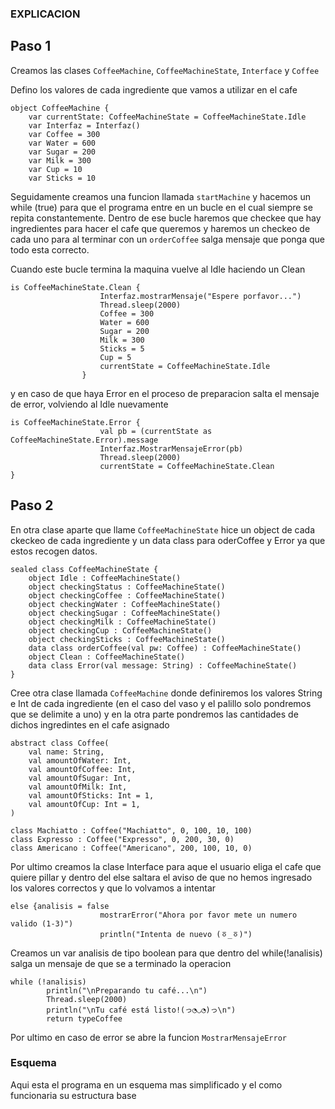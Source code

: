 ### EXPLICACION

## Paso 1
Creamos las clases ```CoffeeMachine```, ```CoffeeMachineState```, ```Interface``` y ```Coffee```

Defino los valores de cada ingrediente que vamos a utilizar en el cafe
```
object CoffeeMachine {
    var currentState: CoffeeMachineState = CoffeeMachineState.Idle
    var Interfaz = Interfaz()
    var Coffee = 300
    var Water = 600
    var Sugar = 200
    var Milk = 300
    var Cup = 10
    var Sticks = 10
```

Seguidamente creamos una funcion llamada ```startMachine``` y hacemos un while (true) para que el programa entre en un bucle en el cual siempre se repita constantemente.
Dentro de ese bucle haremos que checkee que hay ingredientes para hacer el cafe que queremos y haremos un checkeo de cada uno para al terminar con un ```orderCoffee``` salga mensaje que ponga que todo esta correcto.

Cuando este bucle termina la maquina vuelve al Idle haciendo un Clean 
```
is CoffeeMachineState.Clean {
                    Interfaz.mostrarMensaje("Espere porfavor...")
                    Thread.sleep(2000)
                    Coffee = 300
                    Water = 600
                    Sugar = 200
                    Milk = 300
                    Sticks = 5
                    Cup = 5
                    currentState = CoffeeMachineState.Idle
                }
```
y en caso de que haya Error en el proceso de preparacion salta el mensaje de error, volviendo al Idle nuevamente
```
is CoffeeMachineState.Error {
                    val pb = (currentState as CoffeeMachineState.Error).message
                    Interfaz.MostrarMensajeError(pb)
                    Thread.sleep(2000)
                    currentState = CoffeeMachineState.Clean
}
```

## Paso 2

En otra clase aparte que llame ```CoffeeMachineState``` hice un object de cada ckeckeo de cada ingrediente y un data class para oderCoffee y Error ya que estos recogen datos.
```
sealed class CoffeeMachineState {
    object Idle : CoffeeMachineState()
    object checkingStatus : CoffeeMachineState()
    object checkingCoffee : CoffeeMachineState()
    object checkingWater : CoffeeMachineState()
    object checkingSugar : CoffeeMachineState()
    object checkingMilk : CoffeeMachineState()
    object checkingCup : CoffeeMachineState()
    object checkingSticks : CoffeeMachineState()
    data class orderCoffee(val pw: Coffee) : CoffeeMachineState()
    object Clean : CoffeeMachineState()
    data class Error(val message: String) : CoffeeMachineState()
}
```

Cree otra clase llamada ```CoffeeMachine``` donde definiremos los valores String e Int de cada ingrediente (en el caso del vaso y el palillo solo pondremos que se delimite a uno) y en la otra parte pondremos las cantidades de dichos ingredintes en el cafe asignado
```
abstract class Coffee(
    val name: String,
    val amountOfWater: Int,
    val amountOfCoffee: Int,
    val amountOfSugar: Int,
    val amountOfMilk: Int,
    val amountOfSticks: Int = 1,
    val amountOfCup: Int = 1,
)

class Machiatto : Coffee("Machiatto", 0, 100, 10, 100)
class Expresso : Coffee("Expresso", 0, 200, 30, 0)
class Americano : Coffee("Americano", 200, 100, 10, 0)
```

Por ultimo creamos la clase Interface para aque el usuario eliga el cafe que quiere pillar y dentro del else saltara el aviso de que no hemos ingresado los valores correctos y que lo volvamos a intentar
```
else {analisis = false
                    mostrarError("Ahora por favor mete un numero valido (1-3)")
                    println("Intenta de nuevo (ㆆ_ㆆ)")
```

Creamos un var analisis de tipo boolean para que dentro del while(!analisis) salga un mensaje de que se a terminado la operacion
```
while (!analisis)
        println("\nPreparando tu café...\n")
        Thread.sleep(2000)
        println("\nTu café está listo!(っ◔◡◔)っ\n")
        return typeCoffee
```

Por ultimo en caso de error se abre la funcion ```MostrarMensajeError``` 


### Esquema 
Aqui esta el programa en un esquema mas simplificado y el como funcionaria su estructura base 


